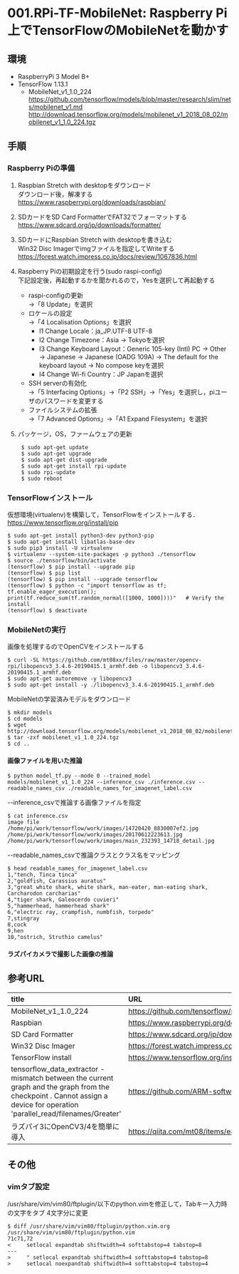 # 001.RPi-TF-MobileNet: Raspberry Pi上でTensorFlowのMobileNetを動かす

## 環境

* RaspberryPi 3 Model B+
* TensorFlow 1.13.1
	* MobileNet_v1_1.0_224  
https://github.com/tensorflow/models/blob/master/research/slim/nets/mobilenet_v1.md  
http://download.tensorflow.org/models/mobilenet_v1_2018_08_02/mobilenet_v1_1.0_224.tgz

## 手順

### Raspberry Piの準備

1. Raspbian Stretch with desktopをダウンロード  
ダウンロード後，解凍する  
https://www.raspberrypi.org/downloads/raspbian/
1. SDカードをSD Card FormatterでFAT32でフォーマットする  
https://www.sdcard.org/jp/downloads/formatter/
1. SDカードにRaspbian Stretch with desktopを書き込む  
Win32 Disc Imagerでimgファイルを指定してWriteする  
https://forest.watch.impress.co.jp/docs/review/1067836.html
1. Raspberry Piの初期設定を行う(sudo raspi-config)  
下記設定後，再起動するかを聞かれるので，Yesを選択して再起動する  
	* raspi-configの更新  
	→「8 Update」を選択
	* ロケールの設定  
	→「4 Localisation Options」を選択
		* I1 Change Locale：ja_JP.UTF-8 UTF-8
		* I2 Change Timezone：Asia → Tokyoを選択
		* I3 Change Keyboard Layout：Generic 105-key (Intl) PC → Other → Japanese → Japanese (OADG 109A) → The default for the keyboard layout → No compose keyを選択
		* I4 Change Wi-fi Country：JP Japanを選択
	* SSH serverの有効化  
	→「5 Interfacing Options」→「P2 SSH」→「Yes」を選択し，piユーザのパスワードを変更する
	* ファイルシステムの拡張  
	→「7 Advanced Options」→「A1 Expand Filesystem」を選択
1. パッケージ，OS，ファームウェアの更新

		$ sudo apt-get update
		$ sudo apt-get upgrade
		$ sudo apt-get dist-upgrade
		$ sudo apt-get install rpi-update
		$ sudo rpi-update
		$ sudo reboot

### TensorFlowインストール

仮想環境(virtualenv)を構築して，TensorFlowをインストールする．  
https://www.tensorflow.org/install/pip

	$ sudo apt-get install python3-dev python3-pip
	$ sudo apt-get install libatlas-base-dev
	$ sudo pip3 install -U virtualenv
	$ virtualenv --system-site-packages -p python3 ./tensorflow
	$ source ./tensorflow/bin/activate
	(tensorflow) $ pip install --upgrade pip
	(tensorflow) $ pip list
	(tensorflow) $ pip install --upgrade tensorflow
	(tensorflow) $ python -c "import tensorflow as tf; tf.enable_eager_execution(); print(tf.reduce_sum(tf.random_normal([1000, 1000])))"   # Verify the install
	(tensorflow) $ deactivate

### MobileNetの実行

画像を処理するのでOpenCVをインストールする  

	$ curl -SL https://github.com/mt08xx/files/raw/master/opencv-rpi/libopencv3_3.4.6-20190415.1_armhf.deb -o libopencv3_3.4.6-20190415.1_armhf.deb
	$ sudo apt-get autoremove -y libopencv3
	$ sudo apt-get install -y ./libopencv3_3.4.6-20190415.1_armhf.deb

MobileNetの学習済みモデルをダウンロード

	$ mkdir models
	$ cd models
	$ wget http://download.tensorflow.org/models/mobilenet_v1_2018_08_02/mobilenet_v1_1.0_224.tgz
	$ tar -zxf mobilenet_v1_1.0_224.tgz
	$ cd ..
	
	
#### 画像ファイルを用いた推論

	$ python model_tf.py --mode 0 --trained_model models/mobilenet_v1_1.0_224 --inference_csv ./inference.csv --readable_names_csv ./readable_names_for_imagenet_label.csv

--inference_csvで推論する画像ファイルを指定

	$ cat inference.csv
	image file
	/home/pi/work/tensorflow/work/images/14720420_8830007ef2.jpg
	/home/pi/work/tensorflow/work/images/20170612223613.jpg
	/home/pi/work/tensorflow/work/images/main_232393_14718_detail.jpg

--readable_names_csvで推論クラスとクラス名をマッピング

	$ head readable_names_for_imagenet_label.csv
	1,"tench, Tinca tinca"
	2,"goldfish, Carassius auratus"
	3,"great white shark, white shark, man-eater, man-eating shark, Carcharodon carcharias"
	4,"tiger shark, Galeocerdo cuvieri"
	5,"hammerhead, hammerhead shark"
	6,"electric ray, crampfish, numbfish, torpedo"
	7,stingray
	8,cock
	9,hen
	10,"ostrich, Struthio camelus"

#### ラズパイカメラで撮影した画像の推論

## 参考URL

|title|URL|
|:----|:----|
|MobileNet_v1_1.0_224|https://github.com/tensorflow/models/blob/master/research/slim/nets/mobilenet_v1.md|
|Raspbian|https://www.raspberrypi.org/downloads/raspbian/|
|SD Card Formatter|https://www.sdcard.org/jp/downloads/formatter/|
|Win32 Disc Imager|https://forest.watch.impress.co.jp/docs/review/1067836.html|
|TensorFlow install|https://www.tensorflow.org/install/pip|
|tensorflow_data_extractor - mismatch between the current graph and the graph from the checkpoint . Cannot assign a device for operation 'parallel_read/filenames/Greater'|https://github.com/ARM-software/ComputeLibrary/issues/504|
|ラズパイ3にOpenCV3/4を簡単に導入|https://qiita.com/mt08/items/e8e8e728cf106ac83218|

## その他

### vimタブ設定

/usr/share/vim/vim80/ftplugin/以下のpython.vimを修正して，Tabキー入力時の文字をタブ 4文字分に変更  

	$ diff /usr/share/vim/vim80/ftplugin/python.vim.org /usr/share/vim/vim80/ftplugin/python.vim
	71c71,72
	<     setlocal expandtab shiftwidth=4 softtabstop=4 tabstop=8
	---
	>     " setlocal expandtab shiftwidth=4 softtabstop=4 tabstop=8
	>     setlocal noexpandtab shiftwidth=4 softtabstop=4 tabstop=4

